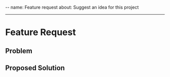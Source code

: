 --
name: Feature request
about: Suggest an idea for this project

---

# Feature Request

<!--
The text in these markdown comments is instructions that will not appear in the displayed issue.
This is a suggested template, but you don't have to follow it!
-->

## Problem

<!--
A clear and concise description of what the problem is. e.g. I'm always frustrated when [...]
-->

## Proposed Solution

<!--
A description of what you want to happen.
-->

